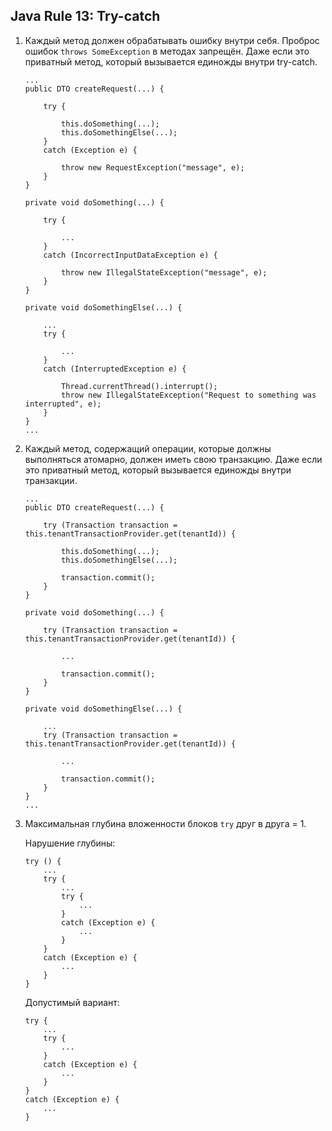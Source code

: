 ## Java Rule 13: Try-catch

1. Каждый метод должен обрабатывать ошибку внутри себя. Проброс ошибок `throws SomeException` в методах запрещён.
Даже если это приватный метод, который вызывается единожды внутри try-catch.

    ```
    ...
    public DTO createRequest(...) {
    
        try {
    
            this.doSomething(...);
            this.doSomethingElse(...);
        }
        catch (Exception e) {
    
            throw new RequestException("message", e);
        }
    }
    
    private void doSomething(...) {
    
        try {
    
            ...
        }
        catch (IncorrectInputDataException e) {
    
            throw new IllegalStateException("message", e);
        }
    }
    
    private void doSomethingElse(...) {
    
        ...
        try {
    
            ...
        }
        catch (InterruptedException e) {
    
            Thread.currentThread().interrupt();
            throw new IllegalStateException("Request to something was interrupted", e);
        }
    }
    ...
    ```

2. Каждый метод, содержащий операции, которые должны выполняться атомарно, должен иметь свою транзакцию.
Даже если это приватный метод, который вызывается единожды внутри транзакции.

    ```
    ...
    public DTO createRequest(...) {
    
        try (Transaction transaction = this.tenantTransactionProvider.get(tenantId)) {
    
            this.doSomething(...);
            this.doSomethingElse(...);
    
            transaction.commit();
        }
    }
    
    private void doSomething(...) {
    
        try (Transaction transaction = this.tenantTransactionProvider.get(tenantId)) {
    
            ...
    
            transaction.commit();
        }
    }
    
    private void doSomethingElse(...) {
    
        ...
        try (Transaction transaction = this.tenantTransactionProvider.get(tenantId)) {
    
            ...
    
            transaction.commit();
        }
    }
    ...
    ```

3. Максимальная глубина вложенности блоков `try` друг в друга = 1.

    Нарушение глубины:
    ```
    try () {
        ...
        try {
            ...
            try {
                ...
            } 
            catch (Exception e) {
                ...
            }
        }
        catch (Exception e) {
            ...
        }
    }
    ```

   Допустимый вариант:
    ```
    try {
        ...
        try {
            ...
        } 
        catch (Exception e) {
            ...
        }
    }
    catch (Exception e) {
        ...
    }
    ```
